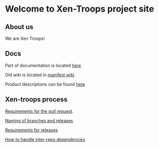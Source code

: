 # Welcome to Xen-Troops project site

## About us

We are Xen Troops!

## Docs

Part of documentation is located [here](documentation)

Old wiki is located in [manifest wiki](https://github.com/xen-troops/manifests/wiki).

Product descriptions can be found [here](products)

## Xen-troops process

[Requirements for the pull request](process/process.md).

[Naming of branches and releases](process/naming.md)

[Requirements for releases](process/releases.md)

[How to handle inter-repo dependencies](process/inter-repo.md)
